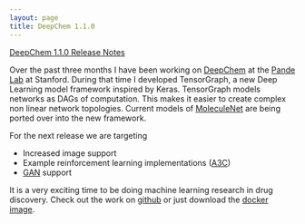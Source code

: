 ```yaml
---
layout: page
title: DeepChem 1.1.0
---
```


[DeepChem 1.1.0 Release Notes](https://github.com/deepchem/deepchem/releases/tag/1.1.0)

Over the past three months I have been working on [DeepChem](https://github.com/deepchem/deepchem) at the [Pande Lab](https://pande.stanford.edu/) at Stanford. During that time I developed TensorGraph, a new Deep Learning model framework inspired by Keras. TensorGraph models networks as DAGs of computation. This makes it easier to create complex non linear network topologies. Current models of [MoleculeNet](https://arxiv.org/abs/1703.00564) are being ported over into the new
framework.

For the next release we are targeting
* Increased image support
* Example reinforcement learning implementations ([A3C](https://medium.com/emergent-future/simple-reinforcement-learning-with-tensorflow-part-8-asynchronous-actor-critic-agents-a3c-c88f72a5e9f2))
* [GAN](https://github.com/junyanz/CycleGAN) support

It is a very exciting time to be doing machine learning research in drug discovery. Check out the work on [github](https://github.com/deepchem/deepchem) or just download the [docker image](https://hub.docker.com/r/deepchemio/deepchem/).

